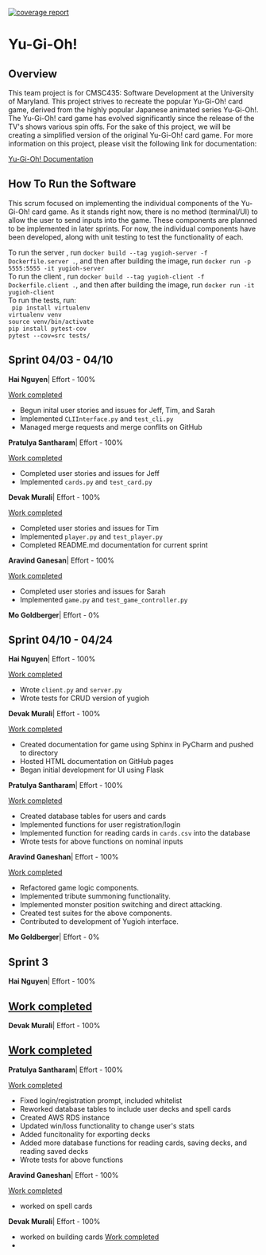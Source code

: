 [![coverage report](https://cmsc435.garrettvanhoy.com/hai265/yugioh/badges/master/coverage.svg)](https://cmsc435.garrettvanhoy.com/hai265/yugioh/commits/gitlab_badge)
# Yu-Gi-Oh!

## Overview
This team project is for CMSC435: Software Development at the University of Maryland. This project strives to recreate the popular Yu-Gi-Oh! card game, derived from the highly popular Japanese animated series Yu-Gi-Oh!. The Yu-Gi-Oh! card game has evolved significantly since the release of the TV's shows various spin offs. For the sake of this project, we will be creating a simplified version of the original Yu-Gi-Oh! card game. For more information on this project, please visit the following link for documentation:

[Yu-Gi-Oh! Documentation](https://devakmurali.github.io/yugiohwebsite/index.html)

## How To Run the Software

This scrum focused on implementing the individual components of the Yu-Gi-Oh! card game. As it stands right now, there is no method (terminal/UI) to allow the user to send inputs into the game. These components are planned to be implemented in later sprints. For now, the individual components have been developed, along with unit testing to test the functionality of each.

To run the server , run `docker build --tag yugioh-server -f Dockerfile.server .`, and then after building the image, run 
`docker run -p 5555:5555 -it yugioh-server`  
To run the client , run `docker build --tag yugioh-client -f Dockerfile.client .`, and then after building the image, run 
`docker run -it yugioh-client`  
To run the tests, run:  
`
pip install virtualenv`  
`virtualenv venv`  
`source venv/bin/activate`  
`pip install pytest-cov`  
`pytest --cov=src tests/`

## Sprint 04/03 - 04/10

**Hai Nguyen**| Effort - 100%

<ins>Work completed</ins>
- Begun inital user stories and issues for Jeff, Tim, and Sarah
- Implemented `CLIInterface.py` and `test_cli.py`
- Managed merge requests and merge conflits on GitHub

**Pratulya Santharam**| Effort - 100%

<ins>Work completed</ins>
- Completed user stories and issues for Jeff
- Implemented `cards.py` and `test_card.py`

**Devak Murali**| Effort - 100%

<ins>Work completed</ins>
- Completed user stories and issues for Tim
- Implemented `player.py` and `test_player.py`
- Completed README.md documentation for current sprint

**Aravind Ganesan**| Effort - 100%

<ins>Work completed</ins>
- Completed user stories and issues for Sarah
- Implemented `game.py` and `test_game_controller.py`

**Mo Goldberger**| Effort - 0%

## Sprint 04/10 - 04/24

**Hai Nguyen**| Effort - 100%

<ins>Work completed</ins>
- Wrote `client.py` and `server.py` 
- Wrote tests for CRUD version of yugioh

**Devak Murali**| Effort - 100%

<ins>Work completed</ins>
- Created documentation for game using Sphinx in PyCharm and pushed to directory
- Hosted HTML documentation on GitHub pages
- Began initial development for UI using Flask


**Pratulya Santharam**| Effort - 100%

<ins>Work completed</ins>
- Created database tables for users and cards
- Implemented functions for user registration/login
- Implemented function for reading cards in `cards.csv` into the database
- Wrote tests for above functions on nominal inputs

**Aravind Ganeshan**| Effort - 100%

<ins>Work completed</ins>
- Refactored game logic components.
- Implemented tribute summoning functionality.
- Implemented monster position switching and direct attacking.
- Created test suites for the above components.
- Contributed to development of Yugioh interface.

**Mo Goldberger**| Effort - 0%

## Sprint 3

**Hai Nguyen**| Effort - 100%

<ins>Work completed</ins>
-

**Devak Murali**| Effort - 100%

<ins>Work completed</ins>
- 


**Pratulya Santharam**| Effort - 100%

<ins>Work completed</ins>
- Fixed login/registration prompt, included whitelist
- Reworked database tables to include user decks and spell cards
- Created AWS RDS instance 
- Updated win/loss functionality to change user's stats
- Added funcitonality for exporting decks
- Added more database functions for reading cards, saving decks, and reading saved decks
- Wrote tests for above functions

**Aravind Ganeshan**| Effort - 100%

<ins>Work completed</ins>
- worked on spell cards

**Devak Murali**| Effort - 100%
- worked on building cards
<ins>Work completed</ins>
- 
